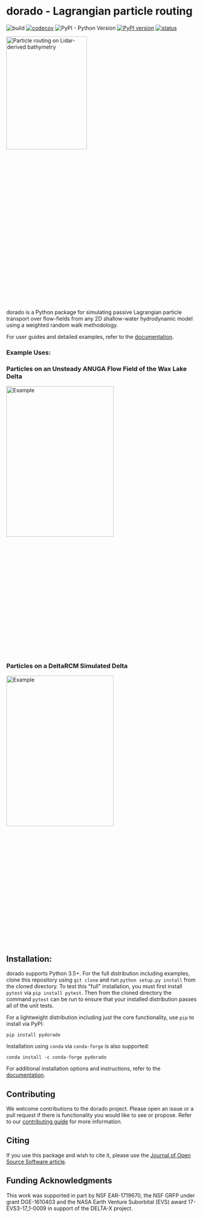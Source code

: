 # dorado - Lagrangian particle routing
![build](https://github.com/passaH2O/dorado/workflows/build/badge.svg)
[![codecov](https://codecov.io/gh/passaH2O/dorado/branch/master/graph/badge.svg?token=A4MWN4K1XJ)](https://codecov.io/gh/passaH2O/dorado)
![PyPI - Python Version](https://img.shields.io/pypi/pyversions/pydorado)
[![PyPI version](https://badge.fury.io/py/pydorado.svg)](https://badge.fury.io/py/pydorado)
[![status](https://joss.theoj.org/papers/f1f61292f998588ae06bb1cd14dd4063/status.svg)](https://joss.theoj.org/papers/f1f61292f998588ae06bb1cd14dd4063)
<div class="nav3" style="height:705px;">
    <img src="docs/source/examples/images/logo.gif" alt="Particle routing on Lidar-derived bathymetry" width="65%"></a>
</div>

dorado is a Python package for simulating passive Lagrangian particle transport over flow-fields from any 2D shallow-water hydrodynamic model using a weighted random walk methodology.

For user guides and detailed examples, refer to the [documentation](https://passah2o.github.io/dorado/index.html).

### Example Uses:

### Particles on an Unsteady ANUGA Flow Field of the Wax Lake Delta
<div class="nav3" style="height:705px;">
    <img src="docs/source/examples/images/waxlake.gif" alt="Example" width="75%"></a>
</div>

### Particles on a DeltaRCM Simulated Delta
<div class="nav3" style="height:705px;">
    <img src="docs/source/examples/images/example02/steady_deltarcm.gif" alt="Example" width="75%"></a>
</div>

## Installation:
dorado supports Python 3.5+. For the full distribution including examples, clone this repository using `git clone` and run `python setup.py install` from the cloned directory. To test this "full" installation, you must first install `pytest` via `pip install pytest`. Then from the cloned directory the command `pytest` can be run to ensure that your installed distribution passes all of the unit tests.

For a lightweight distribution including just the core functionality, use `pip` to install via PyPI:

    pip install pydorado
    
Installation using `conda` via `conda-forge` is also supported:

    conda install -c conda-forge pydorado

For additional installation options and instructions, refer to the [documentation](https://passah2o.github.io/dorado/install/index.html).

## Contributing
We welcome contributions to the dorado project. Please open an issue or a pull request if there is functionality you would like to see or propose. Refer to our [contributing guide](https://passah2o.github.io/dorado/misc/contributing.html) for more information.

## Citing
If you use this package and wish to cite it, please use the [Journal of Open Source Software article](https://joss.theoj.org/papers/10.21105/joss.02585#).

## Funding Acknowledgments
This work was supported in part by NSF EAR-1719670, the NSF GRFP under grant DGE-1610403 and the NASA Earth Venture Suborbital (EVS) award 17-EVS3-17_1-0009 in support of the DELTA-X project.
